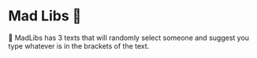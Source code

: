 # Mad Libs 🏁

🔹 MadLibs has 3 texts that will randomly select someone and suggest you type whatever is in the brackets of the text.
